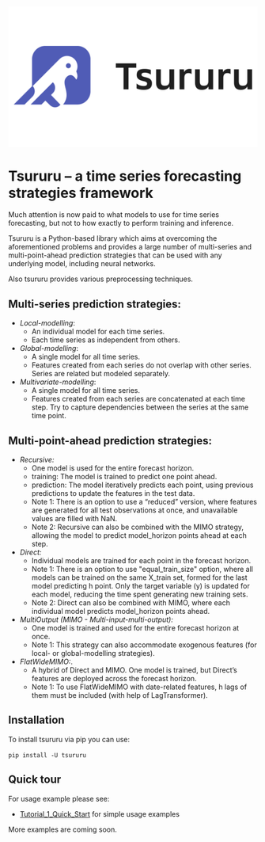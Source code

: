 ![tsururu_logo](imgs/tsururu_logo.png)

# Tsururu – a time series forecasting strategies framework

Much attention is now paid to what models to use for time series forecasting, but not to how exactly to perform training and inference. 

Tsururu is a Python-based library which aims at overcoming the aforementioned problems and provides a large number of multi-series and multi-point-ahead prediction strategies that can be used with any underlying model, including neural networks. 

Also tsururu provides various preprocessing techniques.

## Multi-series prediction strategies:
- _Local-modelling_:
  - An individual model for each time series. 
  - Each time series as independent from others.
- _Global-modelling_:
  - A single model for all time series.
  - Features created from each series do not overlap with other series. Series are related but modeled separately.
- _Multivariate-modelling_:
  - A single model for all time series. 
  - Features created from each series are concatenated at each time step. Try to capture dependencies between the series at the same time point.

## Multi-point-ahead prediction strategies:
- _Recursive:_ 
	- One model is used for the entire forecast horizon. 
	- training: The model is trained to predict one point ahead.
	- prediction: The model iteratively predicts each point, using previous predictions to update the features in the test data.
	- Note 1: There is an option to use a “reduced” version, where features are generated for all test observations at once, and unavailable values are filled with NaN.
	- Note 2: Recursive can also be combined with the MIMO strategy, allowing the model to predict model_horizon points ahead at each step.
- _Direct:_ 
	- Individual models are trained for each point in the forecast horizon.
	- Note 1: There is an option to use "equal_train_size" option, where all models can be trained on the same X_train set, formed for the last model predicting h point. Only the target variable (y) is updated for each model, reducing the time spent generating new training sets.
	- Note 2: Direct can also be combined with MIMO, where each individual model predicts model_horizon points ahead.
- _MultiOutput (MIMO - Multi-input-multi-output):_
 	- One model is trained and used for the entire forecast horizon at once. 
	- Note 1: This strategy can also accommodate exogenous features (for local- or global-modelling strategies).
- _FlatWideMIMO:_.
	- A hybrid of Direct and MIMO. One model is trained, but Direct’s features are deployed across the forecast horizon.
	- Note 1: To use FlatWideMIMO with date-related features, h lags of them must be included (with help of LagTransformer).

## Installation

To install tsururu via pip you can use:

`pip install -U tsururu`

## Quick tour

For usage example please see:

* [Tutorial_1_Quick_Start](https://github.com/sb-ai-lab/tsururu/blob/main/Tutorial_1_Quick_start.ipynb) for simple usage examples

More examples are coming soon.
